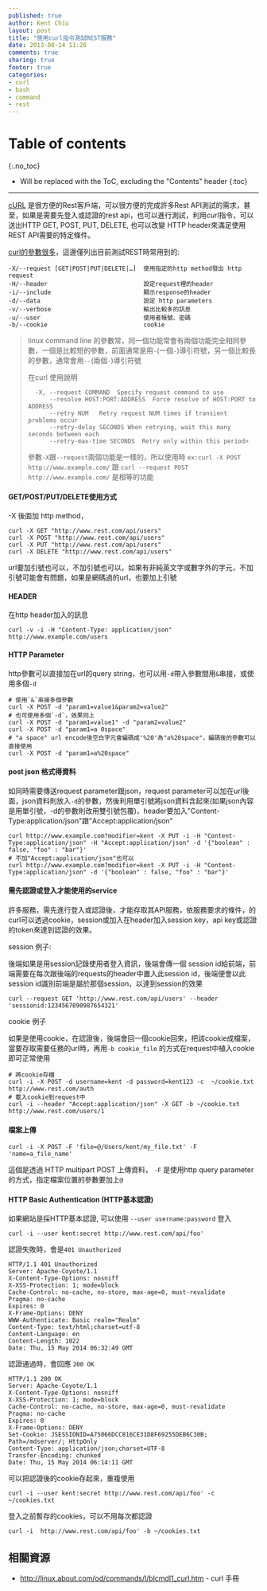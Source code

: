 ```yaml
---
published: true
author: Kent Chiu
layout: post
title: "使用curl指令測試REST服務"
date: 2013-08-14 11:26
comments: true
sharing: true
footer: true
categories: 
- curl
- bash
- command
- rest
---
```


# Table of contents
{:.no_toc}

* Will be replaced with the ToC, excluding the "Contents" header
{:toc}

----------------------------------------------------------------


[cURL](http://en.wikipedia.org/wiki/CURL) 是很方便的Rest客戶端，可以很方便的完成許多Rest API測試的需求，甚至，如果是需要先登入或認證的rest api，也可以進行測試，利用*curl*指令，可以送出HTTP GET, POST, PUT, DELETE, 也可以改變 HTTP header來滿足使用REST API需要的特定條件。

[curl的參數很多](http://curl.haxx.se/docs/manpage.html)，這邊僅列出目前測試REST時常用到的:
	
	-X/--request [GET|POST|PUT|DELETE|…]  使用指定的http method發出 http request
	-H/--header                           設定request裡的header
	-i/--include                          顯示response的header
	-d/--data                             設定 http parameters 
	-v/--verbose                          輸出比較多的訊息
	-u/--user                             使用者帳號、密碼
	-b/--cookie                           cookie  

> linux command line 的參數常，同一個功能常會有兩個功能完全相同參數，一個是比較短的參數，前面通常是用`-`(一個`-`)導引符號，另一個比較長的參數，通常會用`--`(兩個`-`)導引符號
>
> 在curl 使用說明
> 
>  		-X, --request COMMAND  Specify request command to use
>     		--resolve HOST:PORT:ADDRESS  Force resolve of HOST:PORT to ADDRESS
>     		--retry NUM   Retry request NUM times if transient problems occur
>     		--retry-delay SECONDS When retrying, wait this many seconds between each
>     		--retry-max-time SECONDS  Retry only within this period>
>
> 參數`-X`跟`--request`兩個功能是一樣的，所以使用時 
> `ex:curl -X POST http://www.example.com/` 跟 `curl --request POST http://www.example.com/` 是相等的功能


#### GET/POST/PUT/DELETE使用方式 
-X 後面加 http method，

	curl -X GET "http://www.rest.com/api/users"
	curl -X POST "http://www.rest.com/api/users"
	curl -X PUT "http://www.rest.com/api/users"
	curl -X DELETE "http://www.rest.com/api/users"

url要加引號也可以，不加引號也可以，如果有非純英文字或數字外的字元，不加引號可能會有問題，如果是網碼過的url，也要加上引號

#### HEADER
在http header加入的訊息

	curl -v -i -H "Content-Type: application/json" http://www.example.com/users

#### HTTP Parameter

http參數可以直接加在url的query string，也可以用`-d`帶入參數間用`&`串接，或使用多個`-d` 

	# 使用`&`串接多個參數
	curl -X POST -d "param1=value1&param2=value2"
	# 也可使用多個`-d`，效果同上
	curl -X POST -d "param1=value1" -d "param2=value2"
	curl -X POST -d "param1=a 0space"     
	# "a space" url encode後空白字元會編碼成'%20'為"a%20space"，編碼後的參數可以直接使用
	curl -X POST -d "param1=a%20space"     

#### post json 格式得資料
如同時需要傳送request parameter跟json，request parameter可以加在url後面，json資料則放入`-d`的參數，然後利用單引號將json資料含起來(如果json內容是用單引號，-d的參數則改用雙引號包覆)，header要加入"Content-Type:application/json"跟"Accept:application/json"


	curl http://www.example.com?modifier=kent -X PUT -i -H "Content-Type:application/json" -H "Accept:application/json" -d '{"boolean" : false, "foo" : "bar"}'
	# 不加"Accept:application/json"也可以
	curl http://www.example.com?modifier=kent -X PUT -i -H "Content-Type:application/json" -d '{"boolean" : false, "foo" : "bar"}'
	

#### 需先認證或登入才能使用的service 
許多服務，需先進行登入或認證後，才能存取其API服務，依服務要求的條件，的curl可以透過cookie，session或加入在header加入session key，api key或認證的token來達到認證的效果。

session 例子: 

後端如果是用session記錄使用者登入資訊，後端會傳一個 session id給前端，前端需要在每次跟後端的requests的header中置入此session id，後端便會以此session id識別前端是屬於那個session，以達到session的效果

	curl --request GET 'http://www.rest.com/api/users' --header 'sessionid:1234567890987654321'

cookie 例子

如果是使用cookie，在認證後，後端會回一個cookie回來，把該cookie成檔案，當要存取需要任務的url時，再用`-b cookie_file` 的方式在request中植入cookie即可正常使用
	
	# 將cookie存檔
	curl -i -X POST -d username=kent -d password=kent123 -c  ~/cookie.txt  http://www.rest.com/auth
	# 載入cookie到request中	
	curl -i --header "Accept:application/json" -X GET -b ~/cookie.txt http://www.rest.com/users/1
	
#### 檔案上傳

	curl -i -X POST -F 'file=@/Users/kent/my_file.txt' -F 'name=a_file_name'
	
這個是透過 HTTP multipart POST 上傳資料， `-F` 是使用http query parameter的方式，指定檔案位置的參數要加上`@` 	


#### HTTP Basic Authentication (HTTP基本認證)

如果網站是採HTTP基本認證, 可以使用 `--user username:password` 登入 

	curl -i --user kent:secret http://www.rest.com/api/foo'    

認證失敗時，會是`401 Unauthorized`

	HTTP/1.1 401 Unauthorized
	Server: Apache-Coyote/1.1
	X-Content-Type-Options: nosniff
	X-XSS-Protection: 1; mode=block
	Cache-Control: no-cache, no-store, max-age=0, must-revalidate
	Pragma: no-cache
	Expires: 0
	X-Frame-Options: DENY
	WWW-Authenticate: Basic realm="Realm"
	Content-Type: text/html;charset=utf-8
	Content-Language: en
	Content-Length: 1022
	Date: Thu, 15 May 2014 06:32:49 GMT


認證通過時，會回應 `200 OK`

	HTTP/1.1 200 OK
	Server: Apache-Coyote/1.1
	X-Content-Type-Options: nosniff
	X-XSS-Protection: 1; mode=block
	Cache-Control: no-cache, no-store, max-age=0, must-revalidate
	Pragma: no-cache
	Expires: 0
	X-Frame-Options: DENY
	Set-Cookie: JSESSIONID=A75066DCC816CE31D8F69255DEB6C30B; Path=/mdserver/; HttpOnly
	Content-Type: application/json;charset=UTF-8
	Transfer-Encoding: chunked
	Date: Thu, 15 May 2014 06:14:11 GMT

可以把認證後的cookie存起來，重複使用

	curl -i --user kent:secret http://www.rest.com/api/foo' -c ~/cookies.txt

登入之前暫存的cookies，可以不用每次都認證

	curl -i  http://www.rest.com/api/foo' -b ~/cookies.txt

	
相關資源	
-------
- <http://linux.about.com/od/commands/l/blcmdl1_curl.htm> - curl 手冊	